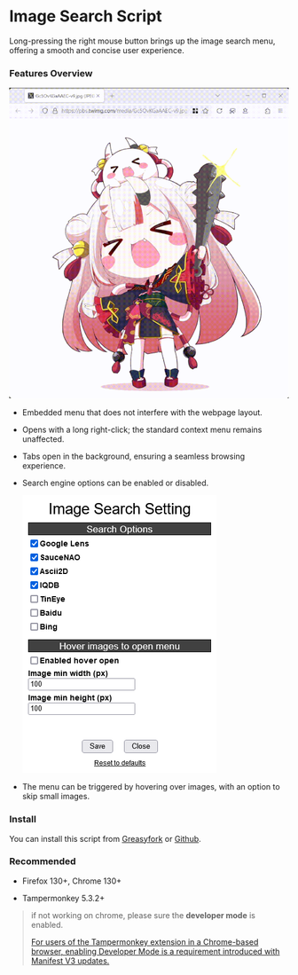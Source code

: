 # Image Search Script

Long-pressing the right mouse button brings up the image search menu, offering a smooth and concise user experience.

### Features Overview

![](/dist/demo.gif)

- Embedded menu that does not interfere with the webpage layout.

- Opens with a long right-click; the standard context menu remains unaffected.

- Tabs open in the background, ensuring a seamless browsing experience.

- Search engine options can be enabled or disabled.

    ![Image Search Setting](/dist/setting.png)

- The menu can be triggered by hovering over images, with an option to skip small images.

### Install

You can install this script from [Greasyfork](https://greasyfork.org/en/scripts/518172) or [Github](https://github.com/Pixmi/image-search-script).

### Recommended

* Firefox 130+, Chrome 130+

* Tampermonkey 5.3.2+

> if not working on chrome, please sure the **developer mode** is enabled.
>
> [For users of the Tampermonkey extension in a Chrome-based browser, enabling Developer Mode is a requirement introduced with Manifest V3 updates.](https://www.tampermonkey.net/faq.php?locale=en#Q209)
